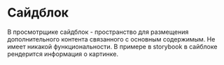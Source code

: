 # Сайдблок

В просмотрщике сайдблок - пространство для размещения дополнительного контента связанного с основным содержимым.
Не имеет никакой функциональности. В примере в storybook в сайблоке рендерится информация о картинке.
